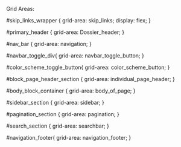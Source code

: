Grid Areas:

#skip_links_wrapper {
  grid-area: skip_links;
  display: flex;
}


#primary_header {
  grid-area: Dossier_header;
}

#nav_bar {
  grid-area: navigation;
}

#navbar_toggle_div{
  grid-area: navbar_toggle_button;
}

#color_scheme_toggle_button{
  grid-area: color_scheme_button;
}


#block_page_header_section {
  grid-area: individual_page_header;
}

#body_block_container {
  grid-area: body_of_page;
}

#sidebar_section {
  grid-area: sidebar;
}

#pagination_section {
  grid-area: pagination;
}

#search_section {
  grid-area: searchbar;
}


#navigation_footer{
  grid-area: navigation_footer;
}
